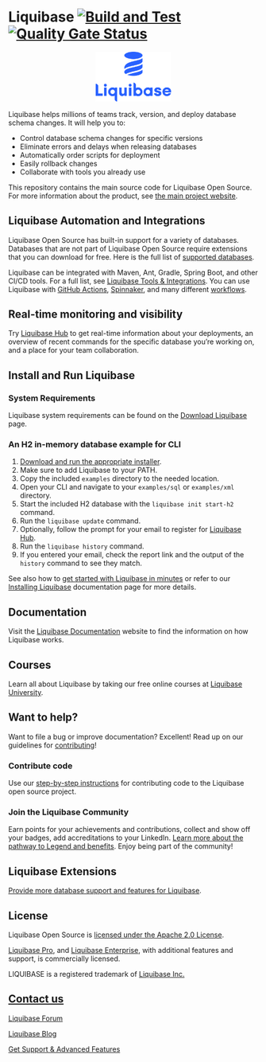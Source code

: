 # Liquibase [![Build and Test](https://github.com/liquibase/liquibase/actions/workflows/build.yml/badge.svg)](https://github.com/liquibase/liquibase/actions/workflows/build.yml) [![Quality Gate Status](https://sonarcloud.io/api/project_badges/measure?project=liquibase&metric=alert_status)](https://sonarcloud.io/summary/new_code?id=liquibase)
<p align="center"><img src="https://github.com/liquibase/liquibase/blob/master/Liquibase.png" width="30%" height="30%"></p>

Liquibase helps millions of teams track, version, and deploy database schema changes. It will help you to:
- Control database schema changes for specific versions
- Eliminate errors and delays when releasing databases
- Automatically order scripts for deployment
- Easily rollback changes
- Collaborate with tools you already use

This repository contains the main source code for Liquibase Open Source. For more information about the product, see [the main project website](https://www.liquibase.com/).

## Liquibase Automation and Integrations

Liquibase Open Source has built-in support for a variety of databases. Databases that are not part of Liquibase Open Source require extensions that you can download for free. Here is the full list of [supported databases](https://www.liquibase.com/supported-databases).

Liquibase can be integrated with Maven, Ant, Gradle, Spring Boot, and other CI/CD tools. For a full list, see [Liquibase Tools & Integrations](https://docs.liquibase.com/tools-integrations/home.html). You can use Liquibase with [GitHub Actions](https://github.com/liquibase/liquibase-github-action-example), [Spinnaker](https://github.com/liquibase/liquibase-spinnaker-plugin), and many different [workflows](https://docs.liquibase.com/workflows/home.html).

## Real-time monitoring and visibility
Try [Liquibase Hub](https://hub.liquibase.com/) to get real-time information about your deployments, an overview of recent commands for the specific database you’re working on, and a place for your team collaboration.

## Install and Run Liquibase

### System Requirements
Liquibase system requirements can be found on the [Download Liquibase](https://www.liquibase.com/download) page.

### An H2 in-memory database example for CLI
1. [Download and run the appropriate installer](https://www.liquibase.com/download). 
2. Make sure to add Liquibase to your PATH.
3. Copy the included `examples` directory to the needed location.
4. Open your CLI and navigate to your `examples/sql` or `examples/xml` directory.
5. Start the included H2 database with the `liquibase init start-h2` command.
6. Run the `liquibase update` command.
7. Optionally, follow the prompt for your email to register for [Liquibase Hub](https://hub.liquibase.com/).
8. Run the `liquibase history` command.
9. If you entered your email, check the report link and the output of the `history` command to see they match. 

See also how to [get started with Liquibase in minutes](https://www.liquibase.org/get-started/quickstart) or refer to our [Installing Liquibase](https://docs.liquibase.com/install/home.html) documentation page for more details.

## Documentation

Visit the [Liquibase Documentation](https://docs.liquibase.com/home.html) website to find the information on how Liquibase works.

## Courses

Learn all about Liquibase by taking our free online courses at [Liquibase University](https://learn.liquibase.com/).

## Want to help?

Want to file a bug or improve documentation? Excellent! Read up on our guidelines for [contributing](https://www.liquibase.org/community/index.html)!

### Contribute code 

Use our [step-by-step instructions](https://www.liquibase.org/community/contribute/code) for contributing code to the Liquibase open source project. 

### Join the Liquibase Community

Earn points for your achievements and contributions, collect and show off your badges, add accreditations to your LinkedIn. [Learn more about the pathway to Legend and benefits](https://www.liquibase.org/community/liquibase-legends). Enjoy being part of the community!

## Liquibase Extensions

[Provide more database support and features for Liquibase](https://www.liquibase.org/extensions).

## License

Liquibase Open Source is [licensed under the Apache 2.0 License](https://github.com/liquibase/liquibase/blob/master/LICENSE.txt).

[Liquibase Pro](https://www.liquibase.com/products/pro), and [Liquibase Enterprise](https://www.liquibase.com/products/enterprise), with additional features and support, is commercially licensed.

LIQUIBASE is a registered trademark of [Liquibase Inc.](https://www.liquibase.com/company)

## [Contact us](https://www.liquibase.org/contact)

[Liquibase Forum](https://forum.liquibase.org/) 

[Liquibase Blog](https://www.liquibase.org/blog)

[Get Support & Advanced Features](https://liquibase.com/pricing)

